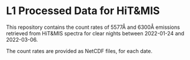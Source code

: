 # L1 Processed Data for HiT&MIS
This repository contains the count rates of 5577Å and 6300Å emissions retrieved from HiT&MIS spectra for clear nights between 2022-01-24 and 2022-03-06.

The count rates are provided as NetCDF files, for each date.